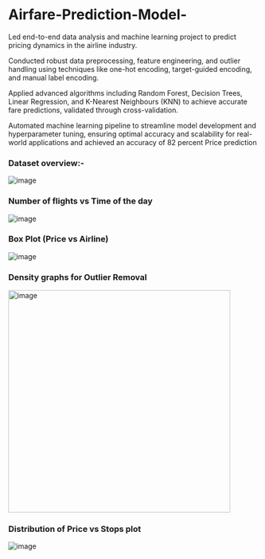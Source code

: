 # Airfare-Prediction-Model-

Led end-to-end data analysis and machine learning project to predict pricing dynamics in the airline industry.

Conducted robust data preprocessing, feature engineering, and outlier handling using techniques like one-hot
encoding, target-guided encoding, and manual label encoding.

Applied advanced algorithms including Random Forest, Decision Trees, Linear Regression, and K-Nearest
Neighbours (KNN) to achieve accurate fare predictions, validated through cross-validation.

Automated machine learning pipeline to streamline model development and hyperparameter tuning, ensuring optimal accuracy and scalability for real-world applications and achieved an accuracy of 82 percent Price prediction

### Dataset overview:-
![image](https://github.com/Yashcode007/Airfare-Prediction-Model-/assets/91584919/99ea45b6-50f5-46f7-99e2-1c997f2f69a4)

### Number of flights vs Time of the day 
![image](https://github.com/Yashcode007/Airfare-Prediction-Model-/assets/91584919/843b89e7-db31-48ed-a8f5-83ebfaca6532)

### Box Plot (Price vs Airline)
![image](https://github.com/Yashcode007/Airfare-Prediction-Model-/assets/91584919/07d8dc94-8808-4522-9d60-853ea5e9d351)

### Density graphs for Outlier Removal
<img width="446" alt="image" src="https://github.com/Yashcode007/Airfare-Prediction-Model-/assets/91584919/e728057a-a137-4e7f-99dc-5e08871f487e">

### Distribution of Price vs Stops plot 
![image](https://github.com/user-attachments/assets/51ce10dc-4cbb-4bd3-a19a-49ec4bb70068)
